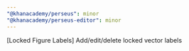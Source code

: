 ```yaml
---
"@khanacademy/perseus": minor
"@khanacademy/perseus-editor": minor
---
```


[Locked Figure Labels] Add/edit/delete locked vector labels
